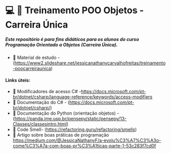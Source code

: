 #  :computer: :blue_book: Treinamento POO Objetos - Carreira Única

##### Este repositório é para fins didáticos para os alunos do curso Programação Orientado a Objetos (Carreira Única).

* :orange_book: Material de estudo - (https://www2.slideshare.net/jessicanathanycarvalhofreitas/treinamento-poocarreiraunica)  

#### Links úteis: 
* :bookmark_tabs: Modificadores de acesso C# -https://docs.microsoft.com/pt-br/dotnet/csharp/language-reference/keywords/access-modifiers
* :orange_book: Documentação do C# - (https://docs.microsoft.com/pt-br/dotnet/csharp/)  
* :orange_book: Documentação do Python (orientação objetos) - (https://panda.ime.usp.br/pensepy/static/pensepy/13-Classes/classesintro.html)  
* :blue_book: Code Smell- (https://refactoring.guru/refactoring/smells)  
* :orange_book: Artigo sobre boas práticas de programação https://medium.com/@JessicaNathanyF/a-evolu%C3%A7%C3%A3o-come%C3%A7a-com-boas-pr%C3%A1ticas-parte-1-53c283f7cd0f
